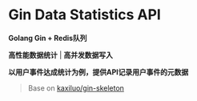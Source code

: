 # Gin Data Statistics API

**Golang Gin + Redis队列**

**高性能数据统计** | **高并发数据写入**

**以用户事件达成统计为例，提供API记录用户事件的元数据**

> Base on [kaxiluo/gin-skeleton](https://github.com/kaxiluo/gin-skeleton)